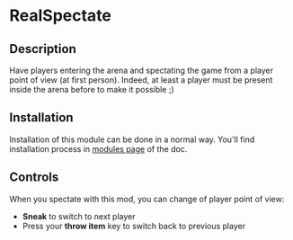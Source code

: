 # RealSpectate

## Description

Have players entering the arena and spectating the game from a player point of view (at first person).
Indeed, at least a player must be present inside the arena before to make it possible ;)

## Installation

Installation of this module can be done in a normal way. You'll find installation process in [modules page](../modules.md#installing-modules) of the doc.

## Controls

When you spectate with this mod, you can change of player point of view:
* **Sneak** to switch to next player
* Press your **throw item** key to switch back to previous player
